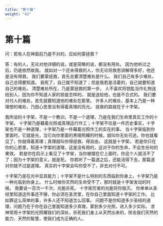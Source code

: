```yaml
---
title: "第十篇"
weight: "42"
---
```


# 第十篇


问：若有人在神面前乃是不对的，应如何蒙拯救？

答：有的人，无论对他详细的说，或是简略的说，都没有用处。
因为他听过之后，仍是依然故我。
就如对一个还未得救的人，你无论将救恩讲解得多好，他还是没有得救。
我们要蒙拯救，首先总要清楚难处是什么。
我们自己有多少难处，自己总得要知道。
我死了，自己就不知道了；但是我若是活着的，自己就要知道自己的难处。
清楚难处所在，乃是蒙拯救的第一步。
人不喜欢将钥匙当作礼物送给别人，因为你不知道人家的锁是怎样的。
就是送给他，也是不合式的。
我们要对付人的难处，首先就要知道他的难处在那里。
许多人的难处，基本上乃是一种理想的难处，乃因心思里没有得着真理的亮光。
拯救的路就在于十字架。

我所说的十字架，不是一个教训，不是一个道理，乃是在我们生命里真实工作的十字架。
十字架乃是藉着光照或真理运行作工；十字架不仅是一件历史事实，十字架也不是一种道理，十字架乃是一件藉着光照作工的实在的事。
当十字架临到你里面时，它就是光，当它向你里面的黑暗照耀的时候，就叫你无处可逃，你也就看见了，你就得着真理；真理就叫你得拯救、得自由。
这就是十字架。
若是你只在你的心思里，知道十字架的道理，这是没有用的，这对于你的生命，不会生任何的果效。
若是你在启示上看见了十字架，当你被摆在它上面时，你这个人就活不了了；因为十字架的意义，就是死。
你若听了一篇道之后，还能活得下去，那篇道对你就不过是道理。
真实的十字架会叫你受不了，非去对付不可。

十字架乃是在光中显其能力；十字架不是什么特别的东西临到你身上，十字架乃是一种光临到你身上。
什么时候你天然的生命受不了，那时就是十字架发动的时候。
我要说一百次一千次，光能杀死。
十字架厉害的光能将你毁灭。
你单单从圣经里知道这件事还不够，你必须在圣灵里，在你自己里面知道十字架的工作。
比如罪这么简单的事，许多人还不知道怎么回事。
问题不是你知道多少圣经的道理，问题乃在于你在自己里面知道多少真理，蒙到多少光照，进入多少实际。
求神常用十字架的光照耀我们的深处，杀死我们身上从天然出来的，除去我们天然的能力、天然的智慧，使我们成为正确的人。
